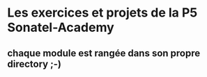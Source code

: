 # Les exercices et projets de la P5 Sonatel-Academy
## chaque module est rangée dans son propre directory ;-)
